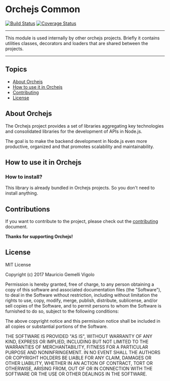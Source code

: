 Orchejs Common
==================

[![Build Status](https://travis-ci.org/orchejs/common.svg?branch=master)](https://travis-ci.org/orchejs/common)
[![Coverage Status](https://coveralls.io/repos/github/orchejs/common/badge.svg?branch=master)](https://coveralls.io/github/orchejs/common?branch=master)

-------

This module is used internally by other orchejs projects. Briefly it contains utilities classes,
decorators and loaders that are shared between the projects.

-------
## Topics

- [About Orchejs](#aoj)
- [How to use it in Orchejs](#huo)
- [Contributing](#con)
- [License](#lic)

## <a name="aoj"></a> About Orchejs

The Orchejs project provides a set of libraries aggregating key technologies and consolidated libraries for the development of APIs in Node.js.

The goal is to make the backend development in Node.js even more productive, organized and that promotes scalability and maintainability.

## <a name="huo"></a> How to use it in Orchejs

### How to install?

This library is already bundled in Orchejs projects. So you don't need to install anything.

## <a name="con"></a> Contributions

If you want to contribute to the project, please check out the [contributing](CONTRIBUTING.md) 
document.

**Thanks for supporting Orchejs!**

## <a name="lic"></a> License

MIT License

Copyright (c) 2017 Mauricio Gemelli Vigolo

Permission is hereby granted, free of charge, to any person obtaining a copy
of this software and associated documentation files (the "Software"), to deal
in the Software without restriction, including without limitation the rights
to use, copy, modify, merge, publish, distribute, sublicense, and/or sell
copies of the Software, and to permit persons to whom the Software is
furnished to do so, subject to the following conditions:

The above copyright notice and this permission notice shall be included in all
copies or substantial portions of the Software.

THE SOFTWARE IS PROVIDED "AS IS", WITHOUT WARRANTY OF ANY KIND, EXPRESS OR
IMPLIED, INCLUDING BUT NOT LIMITED TO THE WARRANTIES OF MERCHANTABILITY,
FITNESS FOR A PARTICULAR PURPOSE AND NONINFRINGEMENT. IN NO EVENT SHALL THE
AUTHORS OR COPYRIGHT HOLDERS BE LIABLE FOR ANY CLAIM, DAMAGES OR OTHER
LIABILITY, WHETHER IN AN ACTION OF CONTRACT, TORT OR OTHERWISE, ARISING FROM,
OUT OF OR IN CONNECTION WITH THE SOFTWARE OR THE USE OR OTHER DEALINGS IN THE
SOFTWARE.